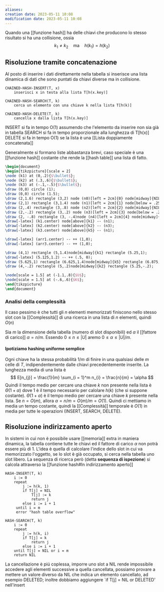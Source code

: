 ```yaml
---
aliases: 
creation date: 2023-05-11 10:08
modification date: 2023-05-11 10:08
---
```


Quando una [[funzione hash]] ha delle chiavi che producono lo stesso risultato si ha una collisione, ossia
$$ k_{1} \neq k_{2}\quad\text{ma}\quad h(k_{1}) = h(k_{2})$$
## Risoluzione tramite concatenazione
Al posto di inserire i dati direttamente nella tabella si inserisce una lista dinamica di dati che sono puntati da chiavi diverse ma in collisione.

```
CHAINED-HASH-INSERT(T, x)
	inserisci x in testa alla lista T[h(x.key)]

CHAINED-HASH-SEARCH(T, k)
	cerca un elemento con una chiave k nella lista T[h(k)]

CHAINED-HASH-DELETE(T, k)
	cancella x dalla lista T[h(x.key)]
```

INSERT si fa in tempo O(1) assumendo che l'elemento da inserire non sia già in tabella
SEARCH si fa in tempo proporzionale alla lunghezza di T\[h(x)\]
DELETE si fa in tempo O(1) se la lista è una [[Lista doppiamente concatenata]]

Generalmente si formano liste abbastanza brevi, caso speciale è una [[funzione hash]] costante che rende la [[hash table]] una lista di fatto.

```tikz
\begin{document}
\begin{tikzpicture}[scale = 2]
\node (k1) at (0,.2){$\bullet$};
\node (k2) at (.3,.6){$\bullet$};
\node (k3) at (-.1,-.5){$\bullet$};
\draw (0,0) circle (1);
\draw (0,0) circle (1.5);
\draw (2,1.6) rectangle (3,2) node (n0)[left = 2cm]{0} node[midway]{NIL};
\draw (2,1) rectangle (3,1.4) node (n1)[left = 2cm]{1} node[below = .25cm](arr1){};
\draw (2,.4) rectangle (3,.8) node (n2)[left = 2cm]{2} node[midway]{NIL};
\draw (2,-.2) rectangle (3,.2) node (n3)[left = 2cm]{3} node[below = .25cm](arr3){};
\draw (2, -.8) rectangle (3, -.4)node (n4)[left = 2cm]{4} node[midway]{NIL};
\draw[-latex] (k1.center) node[above]{k1} -- (n1);
\draw[-latex] (k2.center) node[above]{k2} -- (n3);
\draw[-latex] (k3.center) node[above]{k5} -- (n1);

\draw[-latex] (arr1.center) -- ++ (1,0);
\draw[-latex] (arr3.center) -- ++ (1,0);

\draw (4,1) rectangle (5,1.4)node[midway]{k1} rectangle (5.25,1);
\draw[-latex] (5.125,1.2) -- ++ (.5, 0);
\draw (5.625,1) rectangle (6.625,1.4)node[midway]{k5} rectangle (6.875, 1);
\draw (4,-.2) rectangle (5,.2)node[midway]{k2} rectangle (5.25,-.2);

\node[scale = 1.5] at (-1.1,.8){$U$};
\node[scale = 1.5] at (-.6,.6){$K$};
\end{tikzpicture}
\end{document}
```

### Analisi della complessità
Il caso pessimo è che tutti gli $n$ elementi memorizzati finiscono nello stesso slot con la [[Complessità]] di una ricerca in una lista di $n$ elementi, quindi $O(n)$

Sia $m$ la dimensione della tabella (numero di slot disponibili) ed $\alpha$ il [[fattore di carico]] $\alpha = n / m$.
Essendo $0 \leq n \leq |U|$ aremo $0 \leq \alpha \leq |U| / m$.


#### Ipotiziamo hashing uniforme semplice
Ogni chiave ha la stessa probabilità $1 / m$ di finire in una qualsiasi delle $m$ celle di $T$, indipendentemente dalle chiavi precedentemente inserite.
La lunghezza media di una lista è
$$ E[n_{j}] = \frac{1}{m} \sum_{i = 1}^m n_{i} = \frac{n}{m} = \alpha $$
Quindi il tempo medio per cercare una chiave $k$ non presente nella lista è $\Theta(1 + \alpha)$ dove 1 è il tempo necessario per calolare $h(k)$ (che si suppone costante).
$\Theta(1 + \alpha)$ è il tempo medio per cercare una chiave $k$ presente nella lista.
Se $n = O(m)$, allora $\alpha = n / m = O(m) / m = O(1)$. Quindi ci mettiamo in media un tempo  costante, quindi la [[Complessità]] temporale è $O(1)$ in media per tutte le operazioni (INSERT, SEARCH, DELETE).
## Risoluzione indirizzamento aperto
In sistemi in cui non è possibile usare [[memoria]] extra in maniera dinamica, la tabella contiene tutte le chiavi ed il fattore di carico $\alpha$ non potrà essere più di 1.
L'idea è quella di calcolare l'indice dello slot in cui va memorizzato l'oggetto, se lo slot è già occupato, si cerca nella tabella uno slot libero. La sequenza di ricerca però (detta **sequenza di ispezione**) si calcola attraverso la [[funzione hash#In indirizzamento aperto]]

```
HASH-INSERT(T, k)
	i := 0
	repeat
		j := h(k, 1)
		if T[j] = NIL
			T[j] := k
			return j
		else i := i + 1
	 until i = m
	 error "hash table overflow"	
```

```
HASH-SEARCH(T, k)
	i := 0
	repeat
		j := h(k, i)
		if T[j] = k
			return j
		else i := i + 1
	until T[j] = NIL or i = m
	return NIL
```

La cancellazione è piú coplessa, imporre uno slot a NIL rende impossibile accedere agli elementi successive a quella cancellata, possiamo provare a mettere un valore diverso da NIL che indica un elemento cancellato, ad esempio DELETED; inoltre dobbiamo aggiungere 
`if T[j] = NIL or DELETED'
nell'insert